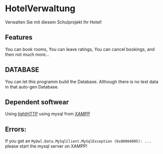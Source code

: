 # HotelVerwaltung
Verwalten Sie mit diesem Schulprojekt Ihr Hotel!

## Features
You can book rooms,
You can leave ratings,
You can cancel bookings,
and then not much more...

## DATABASE
You can let this programm build the Database.
Although there is no test data in that auto-gen Database.

## Dependent softwear
Using [lightHTTP](https://github.com/javidsho/LightHTTP)
using mysql from [XAMPP](https://www.apachefriends.org/download.html)

## Errors:
If you get an `MyDwl.Data.MySqlClient.MySqlException (0x80004005): ...` please start the mysql server on XAMPP!


